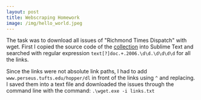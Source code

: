 ```yaml
---
layout: post
title: Webscraping Homework
image: /img/hello_world.jpeg
---
```


The task was to download all issues of "Richmond Times Dispatch" with wget. 
First I copied the source code of the [collection](http://www.perseus.tufts.edu/hopper/collection?collection=Perseus:collection:RichTimes/) into Sublime Text and searched with regular
expression `text[?]doc.+.2006.\d\d.\d\d\d\d` for all the links.

Since the links were not absolute link paths, I had to add `www.perseus.tufts.edu/hopper/dl` in front of the links using `^` and replacing. I saved them into a text file and downloaded the issues through the command line with the command: `.\wget.exe -i links.txt` 
